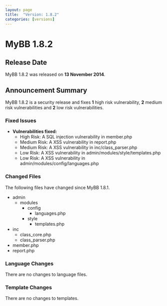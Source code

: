 ```yaml
---
layout: page
title:  "Version: 1.8.2"
categories: [versions]
---
```


# MyBB 1.8.2

## Release Date

MyBB 1.8.2 was released on **13 November 2014**.

## Announcement Summary

MyBB 1.8.2 is a security release and fixes **1** high risk vulnerability, **2** medium risk vulnerabilities and **2** low risk vulnerabilities.

### Fixed Issues
* **Vulnerabilities fixed:**
  + High Risk: A SQL injection vulnerability in member.php
  + Medium Risk: A XSS vulnerability in report.php
  + Medium Risk: A XSS vulnerability in inc/class_parser.php
  + Low Risk: A XSS vulnerability in admin/modules/style/templates.php
  + Low Risk: A XSS vulnerability in admin/modules/config/languages.php

### Changed Files

The following files have changed since MyBB 1.8.1.

* admin
    + modules
        + config
            + languages.php
        + style
            + templates.php
* inc
    + class_core.php
    + class_parser.php
* member.php
* report.php

### Language Changes

There are no changes to language files.

### Template Changes

There are no changes to templates.
